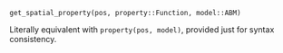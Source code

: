 ```
get_spatial_property(pos, property::Function, model::ABM)
```

Literally equivalent with `property(pos, model)`, provided just for syntax consistency.
